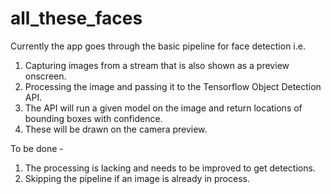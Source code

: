 # all_these_faces
Currently the app goes through the basic pipeline for face detection i.e. 
1. Capturing images from a stream that is also shown as a preview onscreen.
2. Processing the image and passing it to the Tensorflow Object Detection API.
3. The API will run a given model on the image and return locations of bounding boxes with confidence.
4. These will be drawn on the camera preview.

To be done - 
1. The processing is lacking and needs to be improved to get detections.
2. Skipping the pipeline if an image is already in process.
